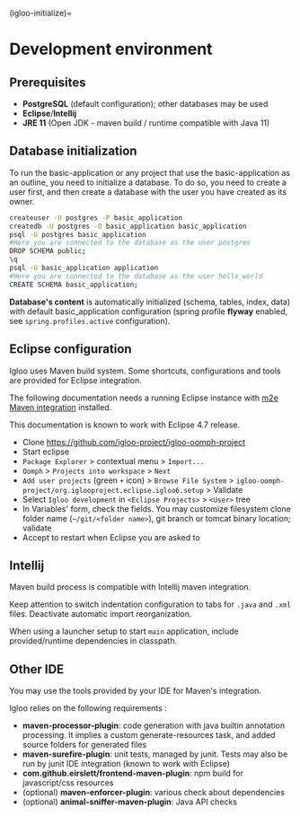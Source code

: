 (igloo-initialize)=

# Development environment

## Prerequisites

- **PostgreSQL** (default configuration); other databases may be used
- **Eclipse**/**Intellij**
- **JRE 11** (Open JDK - maven build / runtime compatible with Java 11)

## Database initialization

To run the basic-application or any project that use the basic-application as an outline, you need to initialize a database.
To do so, you need to create a user first, and then create a database with the user you have created as its owner.

```bash
createuser -U postgres -P basic_application
createdb -U postgres -O basic_application basic_application
psql -U postgres basic_application
#Here you are connected to the database as the user postgres
DROP SCHEMA public;
\q
psql -U basic_application application
#Here you are connected to the database as the user hello_world
CREATE SCHEMA basic_application;
```

**Database's content** is automatically initialized (schema, tables, index, data) with default basic_application configuration
(spring profile **flyway** enabled, see `spring.profiles.active` configuration).

## Eclipse configuration

Igloo uses Maven build system. Some shortcuts, configurations and tools are provided for Eclipse integration.

The following documentation needs a running Eclipse instance with [m2e Maven integration](http://www.eclipse.org/m2e/) installed.

This documentation is known to work with Eclipse 4.7 release.

- Clone <https://github.com/igloo-project/igloo-oomph-project>
- Start eclipse
- `Package Explorer` > contextual menu > `Import...`
- `Oomph` > `Projects into workspace` > `Next`
- `Add user projects` (green `+` icon) > `Browse File System` > `igloo-oomph-project/org.iglooproject.eclipse.igloo6.setup` > Validate
- Select `Igloo development` in `<Eclipse Projects>` > `<User>` tree
- In Variables' form, check the fields. You may customize filesystem clone folder name (`~/git/<folder name>`), git branch or tomcat binary location; validate
- Accept to restart when Eclipse you are asked to

## Intellij

Maven build process is compatible with Intellij maven integration.

Keep attention to switch indentation configuration to tabs for `.java` and `.xml` files. Deactivate automatic import reorganization.

When using a launcher setup to start `main` application, include provided/runtime dependencies in classpath.

## Other IDE

You may use the tools provided by your IDE for Maven's integration.

Igloo relies on the following requirements :

- **maven-processor-plugin**: code generation with java builtin annotation processing. It implies a custom generate-resources task, and added source folders for generated files
- **maven-surefire-plugin**: unit tests, managed by junit. Tests may also be run by junit IDE integration (known to work with Eclipse)
- **com.github.eirslett/frontend-maven-plugin**: npm build for javascript/css resources
- (optional) **maven-enforcer-plugin**: various check about dependencies
- (optional) **animal-sniffer-maven-plugin**: Java API checks
